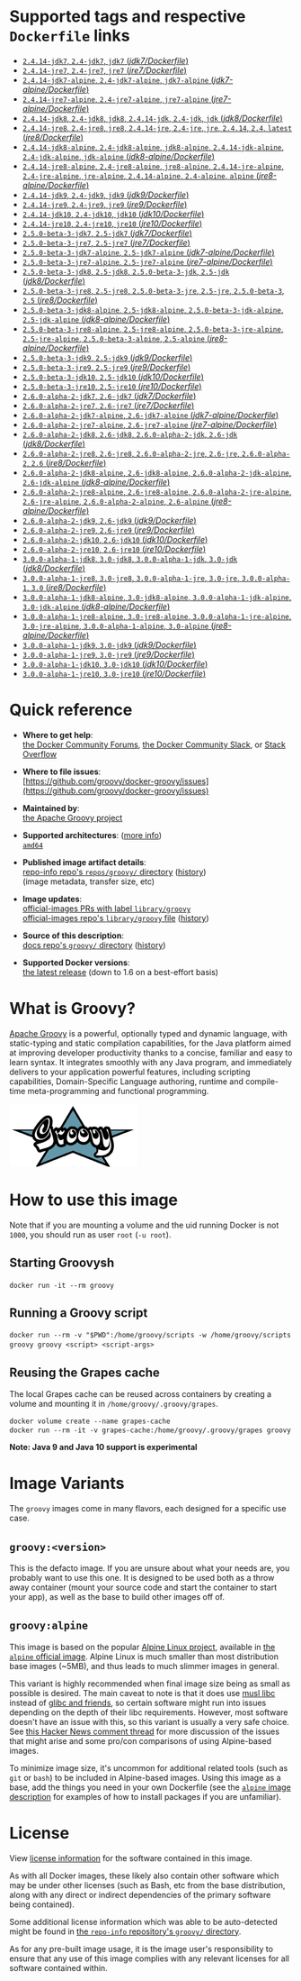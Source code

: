 <!--

********************************************************************************

WARNING:

    DO NOT EDIT "groovy/README.md"

    IT IS AUTO-GENERATED

    (from the other files in "groovy/" combined with a set of templates)

********************************************************************************

-->

# Supported tags and respective `Dockerfile` links

-	[`2.4.14-jdk7`, `2.4-jdk7`, `jdk7` (*jdk7/Dockerfile*)](https://github.com/groovy/docker-groovy/blob/7b70b371576ae63a01119140c4f5bb83b6977935/jdk7/Dockerfile)
-	[`2.4.14-jre7`, `2.4-jre7`, `jre7` (*jre7/Dockerfile*)](https://github.com/groovy/docker-groovy/blob/7b70b371576ae63a01119140c4f5bb83b6977935/jre7/Dockerfile)
-	[`2.4.14-jdk7-alpine`, `2.4-jdk7-alpine`, `jdk7-alpine` (*jdk7-alpine/Dockerfile*)](https://github.com/groovy/docker-groovy/blob/7b70b371576ae63a01119140c4f5bb83b6977935/jdk7-alpine/Dockerfile)
-	[`2.4.14-jre7-alpine`, `2.4-jre7-alpine`, `jre7-alpine` (*jre7-alpine/Dockerfile*)](https://github.com/groovy/docker-groovy/blob/7b70b371576ae63a01119140c4f5bb83b6977935/jre7-alpine/Dockerfile)
-	[`2.4.14-jdk8`, `2.4-jdk8`, `jdk8`, `2.4.14-jdk`, `2.4-jdk`, `jdk` (*jdk8/Dockerfile*)](https://github.com/groovy/docker-groovy/blob/7b70b371576ae63a01119140c4f5bb83b6977935/jdk8/Dockerfile)
-	[`2.4.14-jre8`, `2.4-jre8`, `jre8`, `2.4.14-jre`, `2.4-jre`, `jre`, `2.4.14`, `2.4`, `latest` (*jre8/Dockerfile*)](https://github.com/groovy/docker-groovy/blob/7b70b371576ae63a01119140c4f5bb83b6977935/jre8/Dockerfile)
-	[`2.4.14-jdk8-alpine`, `2.4-jdk8-alpine`, `jdk8-alpine`, `2.4.14-jdk-alpine`, `2.4-jdk-alpine`, `jdk-alpine` (*jdk8-alpine/Dockerfile*)](https://github.com/groovy/docker-groovy/blob/7b70b371576ae63a01119140c4f5bb83b6977935/jdk8-alpine/Dockerfile)
-	[`2.4.14-jre8-alpine`, `2.4-jre8-alpine`, `jre8-alpine`, `2.4.14-jre-alpine`, `2.4-jre-alpine`, `jre-alpine`, `2.4.14-alpine`, `2.4-alpine`, `alpine` (*jre8-alpine/Dockerfile*)](https://github.com/groovy/docker-groovy/blob/7b70b371576ae63a01119140c4f5bb83b6977935/jre8-alpine/Dockerfile)
-	[`2.4.14-jdk9`, `2.4-jdk9`, `jdk9` (*jdk9/Dockerfile*)](https://github.com/groovy/docker-groovy/blob/7b70b371576ae63a01119140c4f5bb83b6977935/jdk9/Dockerfile)
-	[`2.4.14-jre9`, `2.4-jre9`, `jre9` (*jre9/Dockerfile*)](https://github.com/groovy/docker-groovy/blob/7b70b371576ae63a01119140c4f5bb83b6977935/jre9/Dockerfile)
-	[`2.4.14-jdk10`, `2.4-jdk10`, `jdk10` (*jdk10/Dockerfile*)](https://github.com/groovy/docker-groovy/blob/7b70b371576ae63a01119140c4f5bb83b6977935/jdk10/Dockerfile)
-	[`2.4.14-jre10`, `2.4-jre10`, `jre10` (*jre10/Dockerfile*)](https://github.com/groovy/docker-groovy/blob/7b70b371576ae63a01119140c4f5bb83b6977935/jre10/Dockerfile)
-	[`2.5.0-beta-3-jdk7`, `2.5-jdk7` (*jdk7/Dockerfile*)](https://github.com/groovy/docker-groovy/blob/f4ca161bbf6a6da70933d8b43118c937b73b473f/jdk7/Dockerfile)
-	[`2.5.0-beta-3-jre7`, `2.5-jre7` (*jre7/Dockerfile*)](https://github.com/groovy/docker-groovy/blob/f4ca161bbf6a6da70933d8b43118c937b73b473f/jre7/Dockerfile)
-	[`2.5.0-beta-3-jdk7-alpine`, `2.5-jdk7-alpine` (*jdk7-alpine/Dockerfile*)](https://github.com/groovy/docker-groovy/blob/f4ca161bbf6a6da70933d8b43118c937b73b473f/jdk7-alpine/Dockerfile)
-	[`2.5.0-beta-3-jre7-alpine`, `2.5-jre7-alpine` (*jre7-alpine/Dockerfile*)](https://github.com/groovy/docker-groovy/blob/f4ca161bbf6a6da70933d8b43118c937b73b473f/jre7-alpine/Dockerfile)
-	[`2.5.0-beta-3-jdk8`, `2.5-jdk8`, `2.5.0-beta-3-jdk`, `2.5-jdk` (*jdk8/Dockerfile*)](https://github.com/groovy/docker-groovy/blob/f4ca161bbf6a6da70933d8b43118c937b73b473f/jdk8/Dockerfile)
-	[`2.5.0-beta-3-jre8`, `2.5-jre8`, `2.5.0-beta-3-jre`, `2.5-jre`, `2.5.0-beta-3`, `2.5` (*jre8/Dockerfile*)](https://github.com/groovy/docker-groovy/blob/f4ca161bbf6a6da70933d8b43118c937b73b473f/jre8/Dockerfile)
-	[`2.5.0-beta-3-jdk8-alpine`, `2.5-jdk8-alpine`, `2.5.0-beta-3-jdk-alpine`, `2.5-jdk-alpine` (*jdk8-alpine/Dockerfile*)](https://github.com/groovy/docker-groovy/blob/f4ca161bbf6a6da70933d8b43118c937b73b473f/jdk8-alpine/Dockerfile)
-	[`2.5.0-beta-3-jre8-alpine`, `2.5-jre8-alpine`, `2.5.0-beta-3-jre-alpine`, `2.5-jre-alpine`, `2.5.0-beta-3-alpine`, `2.5-alpine` (*jre8-alpine/Dockerfile*)](https://github.com/groovy/docker-groovy/blob/f4ca161bbf6a6da70933d8b43118c937b73b473f/jre8-alpine/Dockerfile)
-	[`2.5.0-beta-3-jdk9`, `2.5-jdk9` (*jdk9/Dockerfile*)](https://github.com/groovy/docker-groovy/blob/f4ca161bbf6a6da70933d8b43118c937b73b473f/jdk9/Dockerfile)
-	[`2.5.0-beta-3-jre9`, `2.5-jre9` (*jre9/Dockerfile*)](https://github.com/groovy/docker-groovy/blob/f4ca161bbf6a6da70933d8b43118c937b73b473f/jre9/Dockerfile)
-	[`2.5.0-beta-3-jdk10`, `2.5-jdk10` (*jdk10/Dockerfile*)](https://github.com/groovy/docker-groovy/blob/f4ca161bbf6a6da70933d8b43118c937b73b473f/jdk10/Dockerfile)
-	[`2.5.0-beta-3-jre10`, `2.5-jre10` (*jre10/Dockerfile*)](https://github.com/groovy/docker-groovy/blob/f4ca161bbf6a6da70933d8b43118c937b73b473f/jre10/Dockerfile)
-	[`2.6.0-alpha-2-jdk7`, `2.6-jdk7` (*jdk7/Dockerfile*)](https://github.com/groovy/docker-groovy/blob/422d5dfd391058718d02ee0d42f129b1c8437aa0/jdk7/Dockerfile)
-	[`2.6.0-alpha-2-jre7`, `2.6-jre7` (*jre7/Dockerfile*)](https://github.com/groovy/docker-groovy/blob/422d5dfd391058718d02ee0d42f129b1c8437aa0/jre7/Dockerfile)
-	[`2.6.0-alpha-2-jdk7-alpine`, `2.6-jdk7-alpine` (*jdk7-alpine/Dockerfile*)](https://github.com/groovy/docker-groovy/blob/422d5dfd391058718d02ee0d42f129b1c8437aa0/jdk7-alpine/Dockerfile)
-	[`2.6.0-alpha-2-jre7-alpine`, `2.6-jre7-alpine` (*jre7-alpine/Dockerfile*)](https://github.com/groovy/docker-groovy/blob/422d5dfd391058718d02ee0d42f129b1c8437aa0/jre7-alpine/Dockerfile)
-	[`2.6.0-alpha-2-jdk8`, `2.6-jdk8`, `2.6.0-alpha-2-jdk`, `2.6-jdk` (*jdk8/Dockerfile*)](https://github.com/groovy/docker-groovy/blob/422d5dfd391058718d02ee0d42f129b1c8437aa0/jdk8/Dockerfile)
-	[`2.6.0-alpha-2-jre8`, `2.6-jre8`, `2.6.0-alpha-2-jre`, `2.6-jre`, `2.6.0-alpha-2`, `2.6` (*jre8/Dockerfile*)](https://github.com/groovy/docker-groovy/blob/422d5dfd391058718d02ee0d42f129b1c8437aa0/jre8/Dockerfile)
-	[`2.6.0-alpha-2-jdk8-alpine`, `2.6-jdk8-alpine`, `2.6.0-alpha-2-jdk-alpine`, `2.6-jdk-alpine` (*jdk8-alpine/Dockerfile*)](https://github.com/groovy/docker-groovy/blob/422d5dfd391058718d02ee0d42f129b1c8437aa0/jdk8-alpine/Dockerfile)
-	[`2.6.0-alpha-2-jre8-alpine`, `2.6-jre8-alpine`, `2.6.0-alpha-2-jre-alpine`, `2.6-jre-alpine`, `2.6.0-alpha-2-alpine`, `2.6-alpine` (*jre8-alpine/Dockerfile*)](https://github.com/groovy/docker-groovy/blob/422d5dfd391058718d02ee0d42f129b1c8437aa0/jre8-alpine/Dockerfile)
-	[`2.6.0-alpha-2-jdk9`, `2.6-jdk9` (*jdk9/Dockerfile*)](https://github.com/groovy/docker-groovy/blob/422d5dfd391058718d02ee0d42f129b1c8437aa0/jdk9/Dockerfile)
-	[`2.6.0-alpha-2-jre9`, `2.6-jre9` (*jre9/Dockerfile*)](https://github.com/groovy/docker-groovy/blob/422d5dfd391058718d02ee0d42f129b1c8437aa0/jre9/Dockerfile)
-	[`2.6.0-alpha-2-jdk10`, `2.6-jdk10` (*jdk10/Dockerfile*)](https://github.com/groovy/docker-groovy/blob/422d5dfd391058718d02ee0d42f129b1c8437aa0/jdk10/Dockerfile)
-	[`2.6.0-alpha-2-jre10`, `2.6-jre10` (*jre10/Dockerfile*)](https://github.com/groovy/docker-groovy/blob/422d5dfd391058718d02ee0d42f129b1c8437aa0/jre10/Dockerfile)
-	[`3.0.0-alpha-1-jdk8`, `3.0-jdk8`, `3.0.0-alpha-1-jdk`, `3.0-jdk` (*jdk8/Dockerfile*)](https://github.com/groovy/docker-groovy/blob/0527a930177f81412002903670bab67127b8aee2/jdk8/Dockerfile)
-	[`3.0.0-alpha-1-jre8`, `3.0-jre8`, `3.0.0-alpha-1-jre`, `3.0-jre`, `3.0.0-alpha-1`, `3.0` (*jre8/Dockerfile*)](https://github.com/groovy/docker-groovy/blob/0527a930177f81412002903670bab67127b8aee2/jre8/Dockerfile)
-	[`3.0.0-alpha-1-jdk8-alpine`, `3.0-jdk8-alpine`, `3.0.0-alpha-1-jdk-alpine`, `3.0-jdk-alpine` (*jdk8-alpine/Dockerfile*)](https://github.com/groovy/docker-groovy/blob/0527a930177f81412002903670bab67127b8aee2/jdk8-alpine/Dockerfile)
-	[`3.0.0-alpha-1-jre8-alpine`, `3.0-jre8-alpine`, `3.0.0-alpha-1-jre-alpine`, `3.0-jre-alpine`, `3.0.0-alpha-1-alpine`, `3.0-alpine` (*jre8-alpine/Dockerfile*)](https://github.com/groovy/docker-groovy/blob/0527a930177f81412002903670bab67127b8aee2/jre8-alpine/Dockerfile)
-	[`3.0.0-alpha-1-jdk9`, `3.0-jdk9` (*jdk9/Dockerfile*)](https://github.com/groovy/docker-groovy/blob/0527a930177f81412002903670bab67127b8aee2/jdk9/Dockerfile)
-	[`3.0.0-alpha-1-jre9`, `3.0-jre9` (*jre9/Dockerfile*)](https://github.com/groovy/docker-groovy/blob/0527a930177f81412002903670bab67127b8aee2/jre9/Dockerfile)
-	[`3.0.0-alpha-1-jdk10`, `3.0-jdk10` (*jdk10/Dockerfile*)](https://github.com/groovy/docker-groovy/blob/0527a930177f81412002903670bab67127b8aee2/jdk10/Dockerfile)
-	[`3.0.0-alpha-1-jre10`, `3.0-jre10` (*jre10/Dockerfile*)](https://github.com/groovy/docker-groovy/blob/0527a930177f81412002903670bab67127b8aee2/jre10/Dockerfile)

# Quick reference

-	**Where to get help**:  
	[the Docker Community Forums](https://forums.docker.com/), [the Docker Community Slack](https://blog.docker.com/2016/11/introducing-docker-community-directory-docker-community-slack/), or [Stack Overflow](https://stackoverflow.com/search?tab=newest&q=docker)

-	**Where to file issues**:  
	[https://github.com/groovy/docker-groovy/issues](https://github.com/groovy/docker-groovy/issues)

-	**Maintained by**:  
	[the Apache Groovy project](https://github.com/groovy/docker-groovy)

-	**Supported architectures**: ([more info](https://github.com/docker-library/official-images#architectures-other-than-amd64))  
	[`amd64`](https://hub.docker.com/r/amd64/groovy/)

-	**Published image artifact details**:  
	[repo-info repo's `repos/groovy/` directory](https://github.com/docker-library/repo-info/blob/master/repos/groovy) ([history](https://github.com/docker-library/repo-info/commits/master/repos/groovy))  
	(image metadata, transfer size, etc)

-	**Image updates**:  
	[official-images PRs with label `library/groovy`](https://github.com/docker-library/official-images/pulls?q=label%3Alibrary%2Fgroovy)  
	[official-images repo's `library/groovy` file](https://github.com/docker-library/official-images/blob/master/library/groovy) ([history](https://github.com/docker-library/official-images/commits/master/library/groovy))

-	**Source of this description**:  
	[docs repo's `groovy/` directory](https://github.com/docker-library/docs/tree/master/groovy) ([history](https://github.com/docker-library/docs/commits/master/groovy))

-	**Supported Docker versions**:  
	[the latest release](https://github.com/docker/docker-ce/releases/latest) (down to 1.6 on a best-effort basis)

# What is Groovy?

[Apache Groovy](http://groovy-lang.org/) is a powerful, optionally typed and dynamic language, with static-typing and static compilation capabilities, for the Java platform aimed at improving developer productivity thanks to a concise, familiar and easy to learn syntax. It integrates smoothly with any Java program, and immediately delivers to your application powerful features, including scripting capabilities, Domain-Specific Language authoring, runtime and compile-time meta-programming and functional programming.

![logo](https://raw.githubusercontent.com/docker-library/docs/bb5fc730ed18c45d86425f9fa4265d50cb795ec8/groovy/logo.png)

# How to use this image

Note that if you are mounting a volume and the uid running Docker is not `1000`, you should run as user `root` (`-u root`).

## Starting Groovysh

`docker run -it --rm groovy`

## Running a Groovy script

`docker run --rm -v "$PWD":/home/groovy/scripts -w /home/groovy/scripts groovy groovy <script> <script-args>`

## Reusing the Grapes cache

The local Grapes cache can be reused across containers by creating a volume and mounting it in `/home/groovy/.groovy/grapes`.

```console
docker volume create --name grapes-cache
docker run --rm -it -v grapes-cache:/home/groovy/.groovy/grapes groovy
```

**Note: Java 9 and Java 10 support is experimental**

# Image Variants

The `groovy` images come in many flavors, each designed for a specific use case.

## `groovy:<version>`

This is the defacto image. If you are unsure about what your needs are, you probably want to use this one. It is designed to be used both as a throw away container (mount your source code and start the container to start your app), as well as the base to build other images off of.

## `groovy:alpine`

This image is based on the popular [Alpine Linux project](http://alpinelinux.org), available in [the `alpine` official image](https://hub.docker.com/_/alpine). Alpine Linux is much smaller than most distribution base images (~5MB), and thus leads to much slimmer images in general.

This variant is highly recommended when final image size being as small as possible is desired. The main caveat to note is that it does use [musl libc](http://www.musl-libc.org) instead of [glibc and friends](http://www.etalabs.net/compare_libcs.html), so certain software might run into issues depending on the depth of their libc requirements. However, most software doesn't have an issue with this, so this variant is usually a very safe choice. See [this Hacker News comment thread](https://news.ycombinator.com/item?id=10782897) for more discussion of the issues that might arise and some pro/con comparisons of using Alpine-based images.

To minimize image size, it's uncommon for additional related tools (such as `git` or `bash`) to be included in Alpine-based images. Using this image as a base, add the things you need in your own Dockerfile (see the [`alpine` image description](https://hub.docker.com/_/alpine/) for examples of how to install packages if you are unfamiliar).

# License

View [license information](http://www.apache.org/licenses/LICENSE-2.0.html) for the software contained in this image.

As with all Docker images, these likely also contain other software which may be under other licenses (such as Bash, etc from the base distribution, along with any direct or indirect dependencies of the primary software being contained).

Some additional license information which was able to be auto-detected might be found in [the `repo-info` repository's `groovy/` directory](https://github.com/docker-library/repo-info/tree/master/repos/groovy).

As for any pre-built image usage, it is the image user's responsibility to ensure that any use of this image complies with any relevant licenses for all software contained within.
